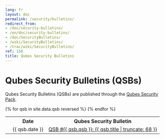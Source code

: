 ```yaml
---
lang: fr
layout: doc
permalink: /security/bulletins/
redirect_from:
- /doc/security-bulletins/
- /en/doc/security-bulletins/
- /doc/SecurityBulletins/
- /wiki/SecurityBulletins/
- /trac/wiki/SecurityBulletins/
ref: 156
title: Qubes Security Bulletins
---
```


Qubes Security Bulletins (QSBs)
===============================

Qubes Security Bulletins (QSBs) are published through the [Qubes Security Pack](/security/pack/).

<table>
  <tr>
    <th title="Anchor Link"><span class="fa fa-link"></span></th>
    <th>Date</th>
    <th>Qubes Security Bulletin</th>
  </tr>
{% for qsb in site.data.qsb reversed %}
  <tr id="{{ qsb.qsb }}">
    <td><a href="#{{ qsb.qsb }}" class="fa fa-link black-icon" title="Anchor link to QSB row: QSB #{{ qsb.qsb }}"></a></td>
    <td>{{ qsb.date }}</td>
    <td><a href="https://github.com/QubesOS/qubes-secpack/blob/master/QSBs/qsb-{{ qsb.qsb }}-{{ qsb.date | date: '%Y' }}.txt">QSB #{{ qsb.qsb }}: {{ qsb.title | truncate: 68 }}</a></td>
  </tr>
{% endfor %}
</table>
